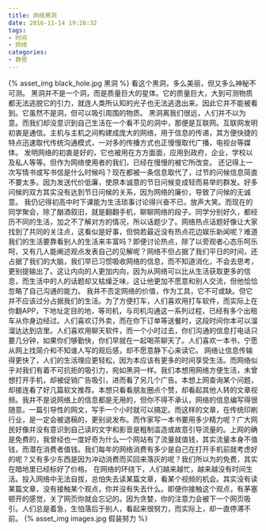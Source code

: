 ```yaml
---
title: 网络黑洞
date: 2016-11-14 19:28:32
tags:
- 时间
- 网络
categories:
- 静思
---
```

{% asset_img black_hole.jpg 黑洞 %}
看这个黑洞，多么美丽，但又多么神秘不可测。
黑洞并不是一个洞，而是质量巨大的星体。它的质量巨大，大到可测物质都无法逃脱它的引力，就连人类所认知的光子也无法逃逸出来。因此它并不能被看到。它虽然不是洞，但可以吸引周围的物质。
黑洞离我们很远，人们并不以为意。而我们却没意识到自己生活在一个看不见的洞中，那便是互联网。互联网发明初衷是通信。主机与主机之间构建成庞大的网络，用于信息的传递，其方便快捷的特点迅速取代传统沟通模式，一对多的传播方式也正慢慢取代广播，电视台等媒体。
发明网络的初衷是好的，它也被用在方方面面，应用到政府，企业，学校以及私人等等。但作为网络使用者的我们，已经在慢慢的被它所改变。
还记得上一次写情书或写书信是什么时候吗？现在都被一条信息取代了，过节的问候信息简直不要太多。因为发送代价低廉，使原本诚意的节日问候变成轻而易举的群发。好多问候的双方其实没有达到节日问候的关系，因为网络的廉价，导致了问候的无诚意。
我仍记得初高中时下课能为生活琐事讨论得兴奋不已，放声大笑。而现在的同学聚会，除了酗酒叙旧，就是翻翻手机，聊聊网络的段子。同学分别好久，都经历不同的生活，加之不了解对方的情况，所以话题少了。网络热点话题好像让大家找到了共同的关注点，这看似是好事，但倘若最近没有热点花边娱乐新闻呢？难道我们的生活要靠看别人的生活来丰富吗？即便讨论热点，除了以旁观者心态乐呵乐呵，又有几人能阐述观点发表自己的见解呢？网络不但占据了我们平日的时间，还占据了我们的大脑，我们早已习惯吸收网络的信息，而不知道消化，不会去思考，更别提输出了。这让内向的人更加内向，因为从网络可以比从生活获取更多的信息，而生活中的人的话题却又枯燥乏味，这让他更加不愿意和别人交流，但他恰恰忽略了自己沟通的能力。
我并不否定网络的价值，作为工具，它不可或缺。但它并不应该过分占据我们的生活。为了方便打车，人们喜欢用打车软件，而实际上在你翻APP，下地址定目的地，等司机，与司机沟通这一系列过程，已经有多个出租车从你身边经过。人们喜欢订外卖，而在你下订单等送餐时，这段时间你本可以溜溜达达到店里。人们喜欢用聊天软件，而一个小时过去，你们沟通的信息打电话只要几分钟，如果你们够勤快，你们早就在一起喝茶聊天了。人们喜欢一本书，宁愿从网上找简介和不知谁人写的观后感，却不愿意静下心来读它。
网络让信息传输得更快了，人们的生活理应更轻松，因为本应该有更多的时间享受生活。而网络似乎对我们有着不可抗拒的吸引力，宛如黑洞一样。我们本想用网络方便生活，未曾想打开手机，却被促销广告吸引，进而看了另几个广告。本想上网查询某个问题，却接连看了好几篇软文推荐。本想只看看朋友圈点个赞，却看起其他人转的文章视频。我并不是说网络上的信息都是无用的，但你不得不承认，网络的信息编写得很随意。一篇引导性的网文，写手一个小时就可以搞定。而这样的文章，在传统印刷行业，是一定会被退稿的，更别说发布。而作家写一本书要用多少精力呢？广大网民好像并没有意识到自己读的文字和影音是粗制滥造或故意引导流量的。上网的确是免费的，我曾经也一度好奇为什么一个网站有了流量就值钱，其实流量本身不值钱，而潜在消费者值钱。我们每年的网络消费有多少是自己在打开手机前就考虑好的呢？又有多少东西是因为冲动消费而买回来落灰的呢？我们所以为的免费，其实在暗地里已经标好了价格。
在网络的环绕下，人们越来越忙，越来越没有时间生活。投入网络中无法自拔，总怕失去读某篇文章，看某个视频的机会。其实没有读某篇文章，没有接触某个观点，你并没有失去什么。即便你接触这个观点，有茅塞顿开的感觉，关了网页你就会忘记的。因为贪婪，你的注意力会被下一个网页吸引。人们总是着急，生怕落后于别人，看起来很努力，而实际上，却一直停滞不前。
{% asset_img images.jpg 假装努力 %}
